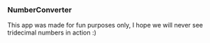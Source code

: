 ### NumberConverter
This app was made for fun purposes only, I hope we will never see tridecimal numbers in action :)
